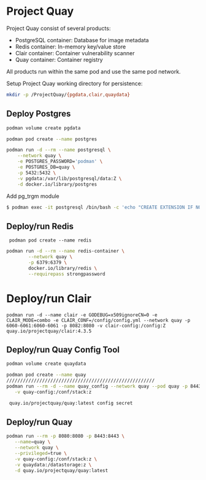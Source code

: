 # Project Quay

Project Quay consist of several products:

- PostgreSQL container: Database for image metadata
- Redis container: In-memory key/value store
- Clair container: Container vulnerability scanner
- Quay container: Container registry

All products run within the same pod and use the same pod network.

Setup Project Quay working directory for persistence:

```bash
mkdir -p /ProjectQuay/{pgdata,clair,quaydata}

```

## Deploy Postgres
```bash
podman volume create pgdata

podman pod create --name postgres

podman run -d --rm --name postgresql \
    --network quay \
    -e POSTGRES_PASSWORD='podman' \
	-e POSTGRES_DB=quay \
	-p 5432:5432 \
	-v pgdata:/var/lib/postgresql/data:Z \
    -d docker.io/library/postgres
```

Add pg_trgm module 
```bash
$ podman exec -it postgresql /bin/bash -c 'echo "CREATE EXTENSION IF NOT EXISTS pg_trgm" | psql -d quay -U postgres'
```

## Deploy/run Redis

`  podman pod create --name redis `

```bash
podman run -d --rm --name redis-container \
        --network quay \
        -p 6379:6379 \
        docker.io/library/redis \
        --requirepass strongpassword
```

# Deploy/run Clair

```
podman run -d --name clair -e GODEBUG=x509ignoreCN=0 -e CLAIR_MODE=combo -e CLAIR_CONF=/config/config.yml --network quay -p 6060-6061:6060-6061 -p 8082:8080 -v clair-config:/config:Z quay.io/projectquay/clair:4.3.5
```


## Deploy/run Quay Config Tool
```bash
podman volume create quaydata

podman pod create --name quay
//////////////////////////////////////////////////////
podman run --rm -d --name quay_config --network quay --pod quay -p 8443:8443 -p 8081:8080 \
   -v quay-config:/conf/stack:z

 quay.io/projectquay/quay:latest config secret
```

## Deploy/run Quay
```bash
podman run --rm -p 8080:8080 -p 8443:8443 \
   --name=quay \
   --network quay \
   --privileged=true \
   -v quay-config:/conf/stack:z \
   -v quaydata:/datastorage:z \
   -d quay.io/projectquay/quay:latest
   ```


